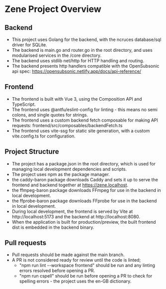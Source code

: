 # Zene Project Overview
## Backend
- This project uses Golang for the backend, with the ncruces database/sql driver for SQLite.
- The backend is main.go and router.go in the root directory, and uses modularised services in the /core directory.
- The backend uses stdlib net/http for HTTP handling and routing.
- The backend presents http handlers compatible with the OpenSubsonic api spec: https://opensubsonic.netlify.app/docs/api-reference/
## Frontend
- The frontend is built with Vue 3, using the Composition API and TypeScript.
- The frontend uses @antfu/eslint-config for linting - this means no semi colons, and single quotes for strings.
- The frontend uses a custom backend fetch composable for making API requests: frontend/src/composables/backendFetch.ts
- The frontend uses vite-ssg for static site generation, with a custom vite.config.ts for configuration.
## Project Structure
- The project has a package.json in the root directory, which is used for managing local development dependencies and scripts.
- The project uses npm as the package manager.
- the caddy-baron package downloads Caddy and sets it up to serve the frontend and backend together at https://zene.localhost.
- the ffmpeg-baron package downloads FFmpeg for use in the backend in local development.
- the ffprobe-baron package downloads FFprobe for use in the backend in local development.
- During local development, the frontend is served by Vite at http://localhost:5173 and the backend at http://localhost:8080.
- When the application is built for production/preview, the built frontend dist is embedded in the backend binary.
## Pull requests
- Pull requests should be made against the main branch.
- A PR is not considered ready for review until the code is linted;
    - "npm run lint --workspace frontend" should be run and any linting errors resolved before opening a PR.
    - "npm run cspell" should be run before opening a PR to check for spelling errors - the project uses the en-GB dictionary.